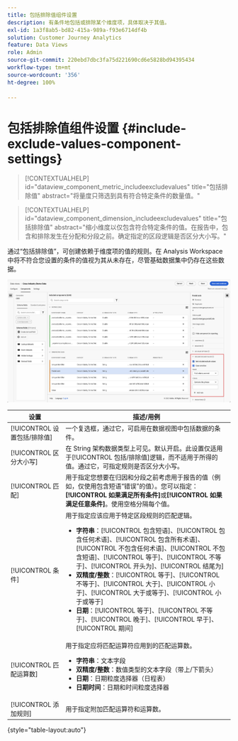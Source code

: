 ```yaml
---
title: 包括排除值组件设置
description: 有条件地包括或排除某个维度项，具体取决于其值。
exl-id: 1a3f8ab5-bd82-415a-989a-f93e6714df4b
solution: Customer Journey Analytics
feature: Data Views
role: Admin
source-git-commit: 220ebd7dbc3fa75d221690cd6e5828bd94395434
workflow-type: tm+mt
source-wordcount: '356'
ht-degree: 100%

---
```


# 包括排除值组件设置 {#include-exclude-values-component-settings}

<!-- markdownlint-disable MD034 -->

>[!CONTEXTUALHELP]
>id="dataview_component_metric_includeexcludevalues"
>title="包括排除值"
>abstract="将量度只筛选到具有符合特定条件的数量值。"

<!-- markdownlint-enable MD034 -->

<!-- markdownlint-disable MD034 -->

>[!CONTEXTUALHELP]
>id="dataview_component_dimension_includeexcludevalues"
>title="包括排除值"
>abstract="缩小维度以仅包含符合特定条件的值。在报告中，包含和排除发生在分配和分段之前。确定指定的区段逻辑是否区分大小写。"

<!-- markdownlint-enable MD034 -->

通过“包括排除值”，可创建依赖于维度项的值的规则。在 Analysis Workspace 中将不符合您设置的条件的值视为其从未存在，尽管基础数据集中仍存在这些数据。

![数据视图窗口，其中突出显示“包括排除值”](../assets/include-exclude.png)

| 设置 | 描述/用例 |
| --- | --- |
| [!UICONTROL 设置包括/排除值] | 一个复选框，通过它，可启用在数据视图中包括数据的条件。 |
| [!UICONTROL 区分大小写] | 在 String 架构数据类型上可见。默认开启。此设置仅适用于[!UICONTROL 包括/排除值]逻辑，而不适用于所得的值。通过它，可指定规则是否区分大小写。 |
| [!UICONTROL 匹配] | 用于指定您想要在归因和分段之前考虑用于报告的值（例如，仅使用包含短语“错误”的值）。您可以指定：**[!UICONTROL 如果满足所有条件]**&#x200B;或&#x200B;**[!UICONTROL 如果满足任意条件]**。使用空格分隔每个值。 |
| [!UICONTROL 条件] | 用于指定应该应用于特定区段规则的匹配逻辑。<ul><li>**字符串**：[!UICONTROL 包含短语]、[!UICONTROL 包含任何术语]、[!UICONTROL 包含所有术语]、[!UICONTROL 不包含任何术语]、[!UICONTROL 不包含短语]、[!UICONTROL 等于]、[!UICONTROL 不等于]、[!UICONTROL 开头为]、[!UICONTROL 结尾为]</li><li>**双精度/整数**：[!UICONTROL 等于]、[!UICONTROL 不等于]、[!UICONTROL 大于]、[!UICONTROL 小于]、[!UICONTROL 大于或等于]、[!UICONTROL 小于或等于]</li><li>**日期**：[!UICONTROL 等于]、[!UICONTROL 不等于]、[!UICONTROL 晚于]、[!UICONTROL 早于]、[!UICONTROL 期间]</li></ul> |
| [!UICONTROL 匹配运算数] | 用于指定应将匹配运算符应用到的匹配运算数。<ul><li>**字符串**：文本字段</li><li>**双精度/整数**：数值类型的文本字段（带上/下箭头）</li><li>**日期**：日期粒度选择器（日程表）</li><li>**日期时间**：日期和时间粒度选择器</li></ul> |
| [!UICONTROL 添加规则] | 用于指定附加匹配运算符和运算数。 |

{style="table-layout:auto"}
